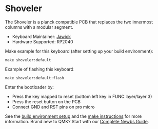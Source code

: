 # Shoveler

The Shoveler is a planck compatible PCB that replaces the two innermost columns with a modular segment.

* Keyboard Maintainer: [Jawick](https://github.com/JW2586)
* Hardware Supported: RP2040

Make example for this keyboard (after setting up your build environment):

    make shoveler:default

Example of flashing this keyboard:

    make shoveler:default:flash

Enter the bootloader by:
- Press the key mapped to reset (bottom left key in FUNC layer/layer 3)
- Press the reset button on the PCB
- Connect GND and RST pins on pro micro

See the [build environment setup](https://docs.qmk.fm/#/getting_started_build_tools) and the [make instructions](https://docs.qmk.fm/#/getting_started_make_guide) for more information. Brand new to QMK? Start with our [Complete Newbs Guide](https://docs.qmk.fm/#/newbs).
